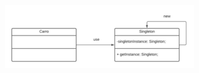 <img src="https://github.com/FelipeASousa/Bertoti/blob/main/Engenharia%203/Singleton/Singleton.jpeg" width="1000px"/>
